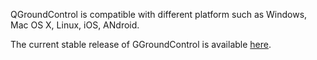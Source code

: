 QGroundControl is compatible with different platform such as Windows, Mac OS X, Linux, iOS, ANdroid.

The current stable release of GGroundControl is available [here](https://docs.qgroundcontrol.com/en/getting_started/download_and_install.html). 

